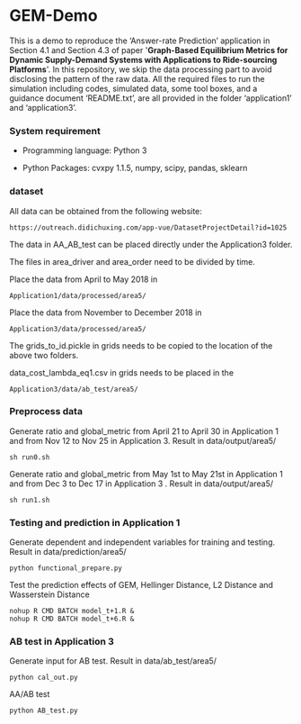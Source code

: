 # GEM-Demo

This is a demo to reproduce the ‘Answer-rate Prediction’ application in Section 4.1 and Section 4.3 of paper '**Graph-Based Equilibrium Metrics for Dynamic Supply-Demand Systems with Applications to Ride-sourcing Platforms**'. In this repository, we skip the data processing part to avoid disclosing the pattern of the raw data. All the required files to run the simulation including codes, simulated data, some tool boxes, and a guidance document ‘README.txt’, are all provided in the folder ‘application1’ and ‘application3’. 

### System requirement

* Programming language: Python 3
    
* Python Packages: cvxpy 1.1.5, numpy, scipy, pandas, sklearn

### dataset

All data can be obtained from the following website:
```
https://outreach.didichuxing.com/app-vue/DatasetProjectDetail?id=1025
```
The data in AA_AB_test can be placed directly under the Application3 folder.

The files in area_driver and area_order need to be divided by time.

Place the data from April to May 2018 in
```
Application1/data/processed/area5/
```
Place the data from November to December 2018 in
```
Application3/data/processed/area5/
```
The grids_to_id.pickle in grids needs to be copied to the location of the above two folders.

data_cost_lambda_eq1.csv in grids needs to be placed in the 
```
Application3/data/ab_test/area5/
```

### Preprocess data

Generate ratio and global_metric from April 21 to April 30 in Application 1 and from Nov 12 to Nov 25 in Application 3. Result in data/output/area5/
```
sh run0.sh
```

Generate ratio and global_metric from May 1st to May 21st in Application 1 and from Dec 3 to Dec 17 in Application 3 . Result in data/output/area5/
```
sh run1.sh
```

### Testing and prediction in Application 1

Generate dependent and independent variables for training and testing. Result in data/prediction/area5/
```
python functional_prepare.py
```
  
Test the prediction effects of GEM, Hellinger Distance, L2 Distance and Wasserstein Distance
```
nohup R CMD BATCH model_t+1.R &
nohup R CMD BATCH model_t+6.R &
```

### AB test in Application 3

Generate input for AB test. Result in data/ab_test/area5/
```
python cal_out.py
```

AA/AB test
```
python AB_test.py
```

